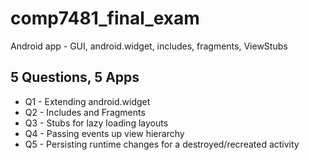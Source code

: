 # comp7481_final_exam
Android app - GUI, android.widget, includes, fragments, ViewStubs

## 5 Questions, 5 Apps
- Q1 - Extending android.widget
- Q2 - Includes and Fragments
- Q3 - Stubs for lazy loading layouts
- Q4 - Passing events up view hierarchy
- Q5 - Persisting runtime changes for a destroyed/recreated activity
